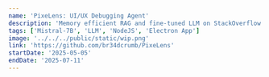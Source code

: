 ```yaml
---
name: 'PixeLens: UI/UX Debugging Agent'
description: 'Memory efficient RAG and fine-tuned LLM on StackOverflow dataset for enhanced debugging based on project context.'
tags: ['Mistral-7B', 'LLM', 'NodeJS', 'Electron App']
image: '../../../public/static/wip.png'
link: 'https://github.com/br34dcrumb/PixeLens'
startDate: '2025-05-05'
endDate: '2025-07-11'
---
```

